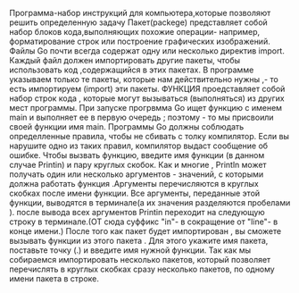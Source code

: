 Программа-набор инструкций для компьютера,которые позволяют решить определенную задачу
Пакет(packege) представляет собой набор блоков кода,выполняющих похожие операции- например, форматирование строк или построение графических изображений.
Файлы Go почти всегда содержат одну или несколько директив import.
Каждый файл должен импортировать другие пакеты, чтобы использовать код ,содержащийся в этих пакетах.
В программе указываем только те пакеты, которые нам действительно нужны ,- то есть импортируем (import) эти пакеты.
ФУНКЦИЯ проедставляет собой набор строк кода , которые могут вызываться (выполняться) из других мест программы. 
При запуске прогрвмма Go ищет функцию  с именем main и выполняет ее в первую очередь ; поэтому - то мы присвоили своей функции имя main.
Программы Go должны соблюдать определленные правила, чтобы не сбивать с толку компилятор. Если вы нарушите одно из таких правил, компилятор выдаст сообщение об ошибке.
Чтобы вызвать функцию, введите имя функции (в данном случае Printin) и пару круглых скобок.
Как и многие , Println может получать один или несколько аргументов - значений, с которыми должна работать функция .Аргументы перечисляются в круглых скобках после имени функции.
Все аргументы, переданные этой функции, выводятся в терминале(а их значения разделяются пробелами ). после вывода всех аргументов Printin переходит на следующую строку в терминале.(ОТ сюда суффикс "in"- в сокращение от "line"- в конце имени.)
После того как пакет будет импортирован , вы сможете вызывать функции из этого пакета . Для этого укажите имя пакета, поставьте точку (.) и введите имя нужной функции.
Так как  мы собираемся импортировать несколько пакетов, который позволяет перечислять в круглых скобках сразу несколько пакетов, по одному имени пакета в строке.
